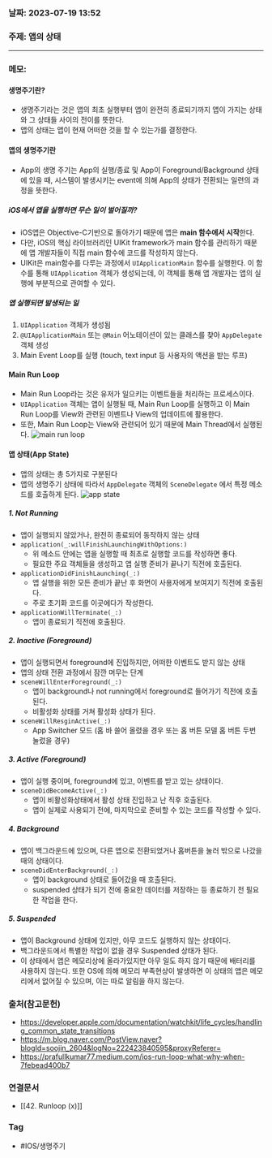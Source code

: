 ### 날짜: 2023-07-19 13:52

### 주제: 앱의 상태
---
### 메모: 
#### 생명주기란? 
- 생명주기라는 것은 앱의 최초 실행부터 앱이 완전히 종료되기까지 앱이 가지는 상태와 그 상태들 사이의 전이를 뜻한다. 
- 앱의 상태는 앱이 현재 어떠한 것을 할 수 있는가를 결정한다. 
#### 앱의 생명주기란 
- App의 생명 주기는 App의 실행/종료 및 App이 Foreground/Background 상태에 있을 때, 시스템이 발생시키는 event에 의해 App의 상태가 전환되는 일련의 과정을 뜻한다. 
##### iOS에서 앱을 실행하면 무슨 일이 벌어질까? 
- iOS앱은 Objective-C기반으로 돌아가기 때문에 앱은 **main 함수에서 시작**한다. 
- 다만, iOS의 핵심 라이브러리인 UIKit framework가 main 함수를 관리하기 때문에 앱 개발자들이 직접 main 함수에 코드를 작성하지 않는다. 
- UIKit은 main함수를 다루는 과정에서 `UIApplicationMain` 함수를 실행한다. 이 함수를 통해 `UIApplication` 객체가 생성되는데, 이 객체를 통해 앱 개발자는 앱의 실행에 부분적으로 관여할 수 있다. 
##### 앱 실행되면 발생되는 일 
1. `UIApplication` 객체가 생성됨 
2. `@UIApplicationMain` 또는 `@Main` 어노테이션이 있는 클래스를 찾아 `AppDelegate` 객체 생성 
3. Main Event Loop를 실행 (touch, text input 등 사용자의 액션을 받는 루프)
#### Main Run Loop 
- Main Run Loop라는 것은 유저가 일으키는 이벤트들을 처리하는 프로세스이다. 
- `UIApplication` 객체는 앱이 실행될 때, Main Run Loop를 실행하고 이 Main Run Loop를 View와 관련된 이벤트나 View의 업데이트에 활용한다. 
- 또한, Main Run Loop는 View와 관련되어 있기 때문에 Main Thread에서 실행된다. 
![main run loop](https://camo.githubusercontent.com/1bb98c54266789952c34cdfc26bafa56285554bd/68747470733a2f2f747661312e73696e61696d672e636e2f6c617267652f30303679386d4e36677931673764323031657634706a3331616e307530307a6d2e6a7067)
#### 앱 상태(App State)
- 앱의 상태는 총 5가지로 구분된다
- 앱의 생명주기 상태에 따라서 `AppDelegate` 객체의 `SceneDelegate` 에서 특정 메소드를 호출하게 된다. 
![app state](https://docs-assets.developer.apple.com/published/74077a8107/ec07a686-2315-4700-9415-6485cc3bcfff.png)
##### 1. Not Running
- 앱이 실행되지 않았거나, 완전히 종료되어 동작하지 않는 상태 
- `application(_:willFinishLaunchingWithOptions:)` 
	- 위 메소드 안에는 앱을 실행할 때 최초로 실행할 코드를 작성하면 좋다. 
	- 필요한 주요 객체들을 생성하고 앱 실행 준비가 끝나기 직전에 호출된다. 
- `applicationDidFinishLaunching(_:)` 
	- 앱 실행을 위한 모든 준비가 끝난 후 화면이 사용자에게 보여지기 직전에 호출된다.
	- 주로 초기화 코드를 이곳에다가 작성한다. 
- `applicationWillTerminate(_:)`
	- 앱이 종료되기 직전에 호출된다. 
##### 2. Inactive (Foreground)
- 앱이 실행되면서 foreground에 진입하지만, 어떠한 이벤트도 받지 않는 상태
- 앱의 상태 전환 과정에서 잠깐 머무는 단계
- `sceneWillEnterForeground(_:)`
	- 앱이 background나 not running에서 foreground로 들어가기 직전에 호출된다.
	- 비활성화 상태를 거쳐 활성화 상태가 된다. 
- `sceneWillResginActive(_:)`
	- App Switcher 모드 (홈 바 쓸어 올렸을 경우 또는 홈 버튼 모델 홈 버튼 두번 눌렀을 경우)
##### 3. Active (Foreground)
- 앱이 실행 중이며, foreground에 있고, 이벤트를 받고 있는 상태이다. 
- `sceneDidBecomeActive(_:)`
	- 앱이 비활성화상태에서 활성 상태 진입하고 난 직후 호출된다. 
	- 앱이 실제로 사용되기 전에, 마지막으로 준비할 수 있는 코드를 작성할 수 있다. 
##### 4. Background 
- 앱이 백그라운드에 있으며, 다른 앱으로 전환되었거나 홈버튼을 눌러 밖으로 나갔을 때의 상태이다. 
- `sceneDidEnterBackground(_:)`
	- 앱이 background 상태로 들어갔을 때 호출된다.
	- suspended 상태가 되기 전에 중요한 데이터를 저장하는 등 종료하기 전 필요한 작업을 한다. 
##### 5. Suspended 
- 앱이 Background 상태에 있지만, 아무 코드도 실행하지 않는 상태이다. 
- 백그라운드에서 특별한 작업이 없을 경우 Suspended 상태가 된다.
- 이 상태에서 앱은 메모리상에 올라가있지만 아무 일도 하지 않기 때문에 배터리를 사용하지 않는다. 또한 OS에 의해 메모리 부족현상이 발생하면 이 상태의 앱은 메모리에서 없어질 수 있으며, 이는 따로 알림을 하지 않는다. 

### 출처(참고문헌) 
- https://developer.apple.com/documentation/watchkit/life_cycles/handling_common_state_transitions
- https://m.blog.naver.com/PostView.naver?blogId=soojin_2604&logNo=222423840595&proxyReferer=
- https://prafullkumar77.medium.com/ios-run-loop-what-why-when-7febead400b7

### 연결문서 
- [[42. Runloop (x)]]

### Tag
- #IOS/생명주기